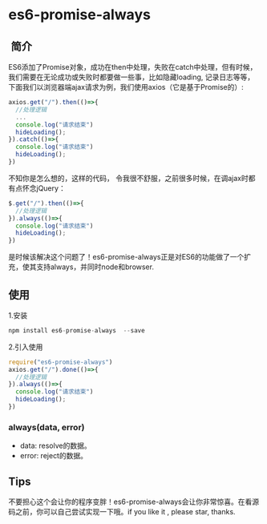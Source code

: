 # es6-promise-always

##  简介

ES6添加了Promise对象，成功在then中处理，失败在catch中处理，但有时候，我们需要在无论成功或失败时都要做一些事，比如隐藏loading, 记录日志等等，下面我们以浏览器端ajax请求为例，我们使用axios（它是基于Promise的）:

```javascript
axios.get("/").then(()=>{
  //处理逻辑
  ...
  console.log("请求结束")
  hideLoading();
}).catch(()=>{
  console.log("请求结束")
  hideLoading();
})
```

不知你是怎么想的，这样的代码， 令我很不舒服，之前很多时候，在调ajax时都有点怀念jQuery：

```javascript
$.get("/").then(()=>{
  //处理逻辑
}).always(()=>{
  console.log("请求结束")
  hideLoading();
})
```

是时候该解决这个问题了！es6-promise-always正是对ES6的功能做了一个扩充，使其支持always，并同时node和browser.

## 使用

1.安装

```javascript
npm install es6-promise-always  --save
```

2.引入使用

```javascript
require("es6-promise-always")
axios.get("/").done(()=>{
  //处理逻辑
}).always(()=>{
  console.log("请求结束")
  hideLoading();
})
```



### always(data, error)

- data: resolve的数据。
- error: reject的数据。

## Tips

不要担心这个会让你的程序变胖！es6-promise-always会让你非常惊喜。在看源码之前，你可以自己尝试实现一下哦。if you like it , please star,  thanks.